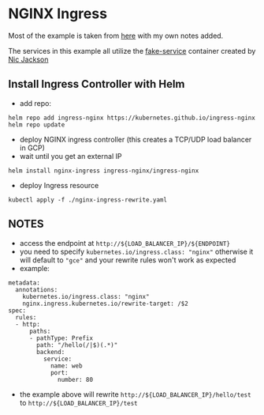 # NGINX Ingress

Most of the example is taken from [here](https://cloud.google.com/community/tutorials/nginx-ingress-gke) with my own notes added.

The services in this example all utilize the [fake-service](https://github.com/nicholasjackson/fake-service) container created by [Nic Jackson](https://github.com/nicholasjackson)


## Install Ingress Controller with Helm
- add repo:
```
helm repo add ingress-nginx https://kubernetes.github.io/ingress-nginx
helm repo update
```

- deploy NGINX ingress controller (this creates a TCP/UDP load balancer in GCP)
- wait until you get an external IP
```
helm install nginx-ingress ingress-nginx/ingress-nginx
```

- deploy Ingress resource
```
kubectl apply -f ./nginx-ingress-rewrite.yaml
```

## NOTES
- access the endpoint at `http://${LOAD_BALANCER_IP}/${ENDPOINT}`
- you need to specify `kubernetes.io/ingress.class: "nginx"` otherwise it will default to `"gce"` and your rewrite rules won't work as expected
- example:
```
metadata:
  annotations:
    kubernetes.io/ingress.class: "nginx"
    nginx.ingress.kubernetes.io/rewrite-target: /$2
spec:
  rules:
  - http:
      paths:
      - pathType: Prefix
        path: "/hello(/|$)(.*)"
        backend:
          service:
            name: web
            port:
              number: 80
```

- the example above will rewrite `http://${LOAD_BALANCER_IP}/hello/test` to `http://${LOAD_BALANCER_IP}/test`
